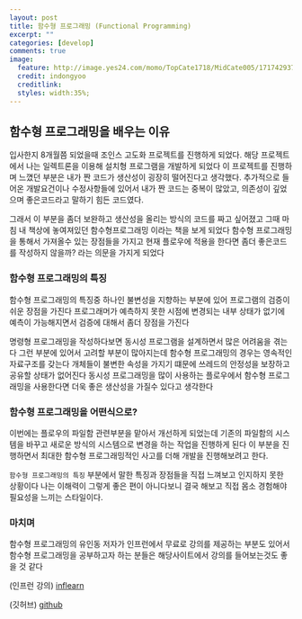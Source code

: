 ```yaml
---
layout: post
title: 함수형 프로그래밍 (Functional Programming)  
excerpt: ""
categories: [develop]
comments: true
image:
  feature: http://image.yes24.com/momo/TopCate1718/MidCate005/171742937.jpg?crop=entropy&dpr=2&fit=crop&fm=jpg&h=475&ixjsv=2.1.0&ixlib=rb-0.3.5&q=50&w=1250
  credit: indongyoo
  creditlink: 
  styles: width:35%;
---
```


## 함수형 프로그래밍을 배우는 이유

입사한지 8개월쯤 되었을때 조인스 고도화 프로젝트를 진행하게 되었다. 해당 프로젝트에서 나는 일렉트론을 이용해 설치형 프로그램을 개발하게 되었다
이 프로젝트를 진행하며 느꼈던 부분은 내가 짠 코드가 생산성이 굉장히 떨어진다고 생각했다. 추가적으로 들어온 개발요건이나 수정사항들에 있어서 내가 짠 코드는 중복이 많았고, 의존성이 깊었으며 좋은코드라고 말하기 힘든 코드였다.

그래서 이 부분을 좀더 보완하고 생산성을 올리는 방식의 코드를 짜고 싶어졌고 그때 마침 내 책상에 놓여져있던 함수형프로그래밍 이라는 책을 보게 되었다 함수형 프로그래밍을 통해서 가져올수 있는 장점들을 가지고 현재 플로우에 적용을 한다면 좀더 좋은코드를 작성하지 않을까? 라는 의문을 가지게 되었다

### 함수형 프로그래밍의 특징

함수형 프로그래밍의 특징중 하나인 불변성을 지향하는 부분에 있어 프로그램의 검증이 쉬운 장점을 가진다 프로그래머가 예측하지 못한 시점에 변경되는 내부 상태가 없기에 예측이 가능해지면서 검증에 대해서 좀더 장점을 가진다

명령형 프로그래밍을 작성하다보면 동시성 프로그램을 설계하면서 많은 어려움을 겪는다 그런 부분에 있어서 고려할 부분이 많아지는데 함수형 프로그래밍의 경우는 영속적인 자료구조를 갖는다 개체들이 불변한 속성을 가지기 떄문에 쓰레드의 안정성을 보장하고 공유할 상태가 없어진다
동시성 프로그래밍을 많이 사용하는 플로우에서 함수형 프로그래밍을 사용한다면 더욱 좋은 생산성을 가질수 있다고 생각한다

### 함수형 프로그래밍을 어떤식으로?

이번에는 플로우의 파일함 관련부분을 맡아서 개선하게 되었는데 기존의 파일함의 시스템을 바꾸고 새로운 방식의 시스템으로 변경을 하는 작업을 진행하게 된다 이 부분을 진행하면서 최대한 함수형 프로그래밍적인 사고를 더해 개발을 진행해보려고 한다. 

`함수형 프로그래밍의 특징` 부분에서 말한 특징과 장점들을 직접 느껴보고 인지하지 못한 상황이다 나는 이해력이 그렇게 좋은 편이 아니다보니 결국
해보고 직접 몸소 경험해야 필요성을 느끼는 스타일이다. 

### 마치며

함수형 프로그래밍의 유인동 저자가 인프런에서 무료로 강의를 제공하는 부분도 있어서 함수형 프로그래밍을 공부하고자 하는 분들은 해당사이트에서 강의를 들어보는것도 좋을 것 같다

(인프런 강의)
[inflearn ](https://www.inflearn.com/course/%ED%95%A8%EC%88%98%ED%98%95-%ED%94%84%EB%A1%9C%EA%B7%B8%EB%9E%98%EB%B0%8D/)

(깃허브)
[github](https://github.com/indongyoo/functional-javascript)

